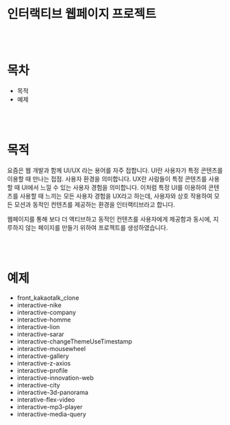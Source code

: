 <h1>인터랙티브 웹페이지 프로젝트</h1>
<br/><br/>

<h1>목차</h1>
<ul>
  <li><span>목적</span></li>
  <li><span>예제</span></li>
</ul>
<br/><br/>

<h1>목적</h1>
<p>요즘은 웹 개발과 함께 UI/UX 라는 용어를 자주 접합니다. UI란 사용자가 특정 콘텐츠를 이용할 때 만나는 접점. 사용자 환경을 의미합니다. UX란 사람들이 특정 콘텐츠를 사용할 때 UI에서 느낄 수 있는 사용자 경험을 의미합니다. 이처럼 특정 UI를 이용하여 콘텐츠를 사용할 때 느끼는 모든 사용자 경험을 UX라고 하는데, 사용자와 상호 작용하여 모든 모션과 동적인 컨텐츠를 제공하는 환경을 인터랙티브라고 합니다.</p>
<p>웹페이지를 통해 보다 더 액티브하고 동적인 컨텐츠를 사용자에게 제공함과 동시에, 지루하지 않는 페이지를 만들기 위하여 프로젝트를 생성하였습니다.</p>
<br/><br/>

<h1>예제</h1>
<ul>
  <li><span>front_kakaotalk_clone</span></li>
  <li><span>interactive-nike</span></li>
  <li><span>interactive-company</span></li>
  <li><span>interactive-homme</span></li>
  <li><span>interactive-lion</span></li>
  <li><span>interactive-sarar</span></li>
  <li><span>interactive-changeThemeUseTimestamp</span></li>
  <li><span>interactive-mousewheel</span></li>
  <li><span>interactive-gallery</span></li>
  <li><span>interactive-z-axios</span></li>
  <li><span>interactive-profile</span></li>
  <li><span>interactive-innovation-web</span></li>
  <li><span>interactive-city</span></li>
  <li><span>interactive-3d-panorama</span></li>
  <li><span>interative-flex-video</span></li>
  <li><span>interactive-mp3-player</span></li>
  <li><span>interactive-media-query</span></li>
</ul>
